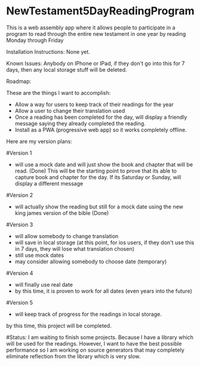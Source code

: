 # NewTestament5DayReadingProgram
This is a web assembly app where it allows people to participate in a program to read through the entire new testament in one year by reading Monday through Friday

Installation Instructions:
None yet.

Known Issues:
Anybody on IPhone or IPad, if they don't go into this for 7 days, then any local storage stuff will be deleted.

Roadmap:

These are the things I want to accomplish:
 * Allow a way for users to keep track of their readings for the year
 * Allow a user to change their translation used
 * Once a reading has been completed for the day, will display a friendly message saying they already completed the reading.
 * Install as a PWA (progressive web app) so it works completely offline.


Here are my version plans:

#Version 1
 * will use a mock date and will just show the book and chapter that will be read. (Done)
 This will be the starting point to prove that its able to capture book and chapter for the day.
 If its Saturday or Sunday, will display a different message
 
 #Version 2
 * will actually show the reading but still for a mock date using the new king james version of the bible (Done)

 #Version 3
 * will allow somebody to change translation
 * will save in local storage (at this point, for ios users, if they don't use this in 7 days, they will lose what translation chosen)
 * still use mock dates
 * may consider allowing somebody to choose date (temporary)

 #Version 4
 * will finally use real date
 * by this time, it is proven to work for all dates (even years into the future)

 #Version 5
 * will keep track of progress for the readings in local storage.
 
 by this time, this project will be completed.
 
 #Status:
 I am waiting to finish some projects.  Because I have a library which will be used for the readings.  However, I want to have the best possible performance so I am working  on source generators that may completely eliminate reflection from the library which is very slow.
 
